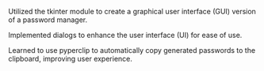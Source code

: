 Utilized the tkinter module to create a graphical user interface (GUI) version of a password manager.

Implemented dialogs to enhance the user interface (UI) for ease of use.

Learned to use pyperclip to automatically copy generated passwords to the clipboard, improving user experience.
